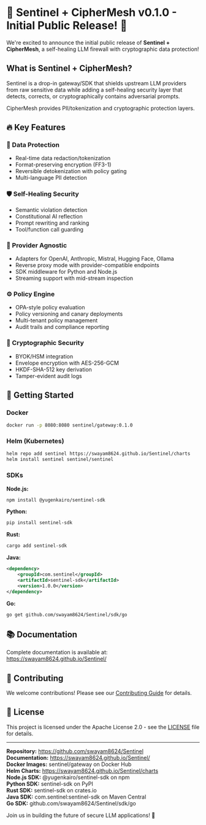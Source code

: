 # 🎉 Sentinel + CipherMesh v0.1.0 - Initial Public Release! 🎉

We're excited to announce the initial public release of **Sentinel + CipherMesh**, a self-healing LLM firewall with cryptographic data protection!

## What is Sentinel + CipherMesh?

Sentinel is a drop-in gateway/SDK that shields upstream LLM providers from raw sensitive data while adding a self-healing security layer that detects, corrects, or cryptographically contains adversarial prompts.

CipherMesh provides PII/tokenization and cryptographic protection layers.

## 🔥 Key Features

### 🔐 Data Protection

- Real-time data redaction/tokenization
- Format-preserving encryption (FF3-1)
- Reversible detokenization with policy gating
- Multi-language PII detection

### 🛡️ Self-Healing Security

- Semantic violation detection
- Constitutional AI reflection
- Prompt rewriting and ranking
- Tool/function call guarding

### 🔄 Provider Agnostic

- Adapters for OpenAI, Anthropic, Mistral, Hugging Face, Ollama
- Reverse proxy mode with provider-compatible endpoints
- SDK middleware for Python and Node.js
- Streaming support with mid-stream inspection

### ⚙️ Policy Engine

- OPA-style policy evaluation
- Policy versioning and canary deployments
- Multi-tenant policy management
- Audit trails and compliance reporting

### 🔐 Cryptographic Security

- BYOK/HSM integration
- Envelope encryption with AES-256-GCM
- HKDF-SHA-512 key derivation
- Tamper-evident audit logs

## 🚀 Getting Started

### Docker

```bash
docker run -p 8080:8080 sentinel/gateway:0.1.0
```

### Helm (Kubernetes)

```bash
helm repo add sentinel https://swayam8624.github.io/Sentinel/charts
helm install sentinel sentinel/sentinel
```

### SDKs

**Node.js:**

```bash
npm install @yugenkairo/sentinel-sdk
```

**Python:**

```bash
pip install sentinel-sdk
```

**Rust:**

```bash
cargo add sentinel-sdk
```

**Java:**

```xml
<dependency>
    <groupId>com.sentinel</groupId>
    <artifactId>sentinel-sdk</artifactId>
    <version>1.0.0</version>
</dependency>
```

**Go:**

```bash
go get github.com/swayam8624/Sentinel/sdk/go
```

## 📚 Documentation

Complete documentation is available at: https://swayam8624.github.io/Sentinel/

## 🤝 Contributing

We welcome contributions! Please see our [Contributing Guide](https://github.com/swayam8624/Sentinel/blob/main/CONTRIBUTING.md) for details.

## 📄 License

This project is licensed under the Apache License 2.0 - see the [LICENSE](https://github.com/swayam8624/Sentinel/blob/main/LICENSE) file for details.

---

**Repository:** https://github.com/swayam8624/Sentinel  
**Documentation:** https://swayam8624.github.io/Sentinel/  
**Docker Images:** sentinel/gateway on Docker Hub  
**Helm Charts:** https://swayam8624.github.io/Sentinel/charts  
**Node.js SDK:** @yugenkairo/sentinel-sdk on npm  
**Python SDK:** sentinel-sdk on PyPI  
**Rust SDK:** sentinel-sdk on crates.io  
**Java SDK:** com.sentinel:sentinel-sdk on Maven Central  
**Go SDK:** github.com/swayam8624/Sentinel/sdk/go

Join us in building the future of secure LLM applications! 🚀
